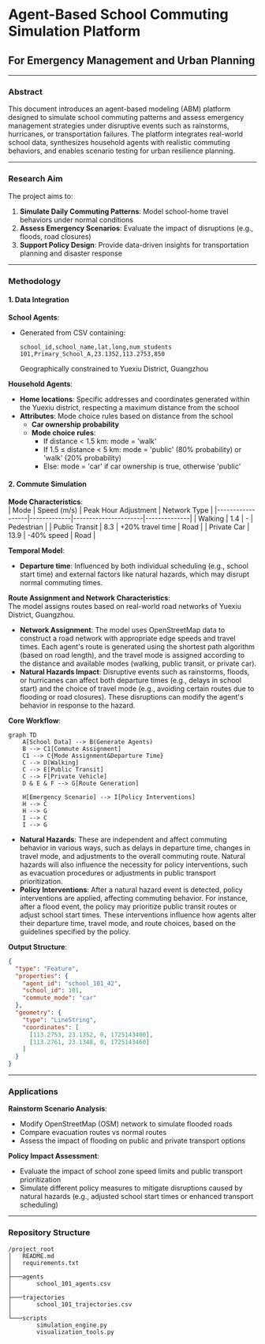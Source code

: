 
# Agent-Based School Commuting Simulation Platform  
## For Emergency Management and Urban Planning

---

### Abstract  
This document introduces an agent-based modeling (ABM) platform designed to simulate school commuting patterns and assess emergency management strategies under disruptive events such as rainstorms, hurricanes, or transportation failures. The platform integrates real-world school data, synthesizes household agents with realistic commuting behaviors, and enables scenario testing for urban resilience planning.

---

### Research Aim  
The project aims to:  
1. **Simulate Daily Commuting Patterns**: Model school-home travel behaviors under normal conditions  
2. **Assess Emergency Scenarios**: Evaluate the impact of disruptions (e.g., floods, road closures)  
3. **Support Policy Design**: Provide data-driven insights for transportation planning and disaster response

---

### Methodology  

#### 1. Data Integration  
**School Agents**:  
- Generated from CSV containing:  
  ```csv
  school_id,school_name,lat,long,num_students
  101,Primary_School_A,23.1352,113.2753,850
  ```
  Geographically constrained to Yuexiu District, Guangzhou

**Household Agents**:  
- **Home locations**: Specific addresses and coordinates generated within the Yuexiu district, respecting a maximum distance from the school  
- **Attributes**: Mode choice rules based on distance from the school  
  - **Car ownership probability**  
  - **Mode choice rules**:  
    - If distance < 1.5 km: mode = 'walk'  
    - If 1.5 ≤ distance < 5 km: mode = 'public' (80% probability) or 'walk' (20% probability)  
    - Else: mode = 'car' if car ownership is true, otherwise 'public'

#### 2. Commute Simulation  

**Mode Characteristics**:  
| Mode             | Speed (m/s) | Peak Hour Adjustment | Network Type |
|------------------|-------------|----------------------|--------------|
| Walking          | 1.4         | -                    | Pedestrian   |
| Public Transit   | 8.3         | +20% travel time     | Road         |
| Private Car      | 13.9        | -40% speed           | Road         |

**Temporal Model**:  
- **Departure time**: Influenced by both individual scheduling (e.g., school start time) and external factors like natural hazards, which may disrupt normal commuting times.

**Route Assignment and Network Characteristics**:  
The model assigns routes based on real-world road networks of Yuexiu District, Guangzhou.  
- **Network Assignment**: The model uses OpenStreetMap data to construct a road network with appropriate edge speeds and travel times. Each agent's route is generated using the shortest path algorithm (based on road length), and the travel mode is assigned according to the distance and available modes (walking, public transit, or private car).  
- **Natural Hazards Impact**: Disruptive events such as rainstorms, floods, or hurricanes can affect both departure times (e.g., delays in school start) and the choice of travel mode (e.g., avoiding certain routes due to flooding or road closures). These disruptions can modify the agent's behavior in response to the hazard.

**Core Workflow**:  
```mermaid
graph TD
    A[School Data] --> B(Generate Agents)
    B --> C1[Commute Assignment]
    C1 --> C{Mode Assignment&Departure Time}
    C --> D[Walking]
    C --> E[Public Transit]
    C --> F[Private Vehicle]
    D & E & F --> G[Route Generation]

    H[Emergency Scenario] --> I[Policy Interventions]
    H --> C
    H --> G
    I --> C
    I --> G
```

- **Natural Hazards**: These are independent and affect commuting behavior in various ways, such as delays in departure time, changes in travel mode, and adjustments to the overall commuting route. Natural hazards will also influence the necessity for policy interventions, such as evacuation procedures or adjustments in public transport prioritization.
- **Policy Interventions**: After a natural hazard event is detected, policy interventions are applied, affecting commuting behavior. For instance, after a flood event, the policy may prioritize public transit routes or adjust school start times. These interventions influence how agents alter their departure time, travel mode, and route choices, based on the guidelines specified by the policy.

**Output Structure**:  
```json
{
  "type": "Feature",
  "properties": {
    "agent_id": "school_101_42",
    "school_id": 101,
    "commute_mode": "car"
  },
  "geometry": {
    "type": "LineString",
    "coordinates": [
      [113.2753, 23.1352, 0, 1725143400],
      [113.2761, 23.1348, 0, 1725143460]
    ]
  }
}
```

---

### Applications  

**Rainstorm Scenario Analysis**:  
- Modify OpenStreetMap (OSM) network to simulate flooded roads  
- Compare evacuation routes vs normal routes  
- Assess the impact of flooding on public and private transport options  

**Policy Impact Assessment**:  
- Evaluate the impact of school zone speed limits and public transport prioritization  
- Simulate different policy measures to mitigate disruptions caused by natural hazards (e.g., adjusted school start times or enhanced transport scheduling)

---

### Repository Structure  

```plaintext
/project_root
│   README.md
│   requirements.txt  
│
├───agents
│       school_101_agents.csv  
│
├───trajectories
│       school_101_trajectories.csv  
│
└───scripts
        simulation_engine.py
        visualization_tools.py
```

